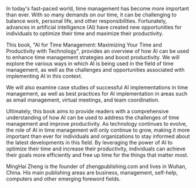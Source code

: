 

In today's fast-paced world, time management has become more important than ever. With so many demands on our time, it can be challenging to balance work, personal life, and other responsibilities. Fortunately, advances in artificial intelligence (AI) have created new opportunities for individuals to optimize their time and maximize their productivity.

This book, "AI for Time Management: Maximizing Your Time and Productivity with Technology", provides an overview of how AI can be used to enhance time management strategies and boost productivity. We will explore the various ways in which AI is being used in the field of time management, as well as the challenges and opportunities associated with implementing AI in this context.

We will also examine case studies of successful AI implementations in time management, as well as best practices for AI implementation in areas such as email management, virtual meetings, and team coordination.

Ultimately, this book aims to provide readers with a comprehensive understanding of how AI can be used to address the challenges of time management and improve productivity. As technology continues to evolve, the role of AI in time management will only continue to grow, making it more important than ever for individuals and organizations to stay informed about the latest developments in this field. By leveraging the power of AI to optimize their time and increase their productivity, individuals can achieve their goals more efficiently and free up time for the things that matter most.

MingHai Zheng is the founder of zhengpublishing.com and lives in Wuhan, China. His main publishing areas are business, management, self-help, computers and other emerging foreword fields.
